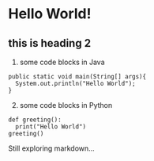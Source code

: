 # Hello World!
## this is heading 2

1. some code blocks in Java
```
public static void main(String[] args){
  System.out.println("Hello World");
}
```

2. some code blocks in Python
```
def greeting():
  print("Hello World")
greeting()
```

Still exploring markdown...
